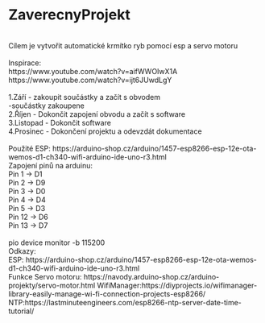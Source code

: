 # ZaverecnyProjekt
<br>
Cílem je vytvořit automatické krmítko ryb pomocí esp a servo motoru<br>

<br>
Inspirace:<br> 
https://www.youtube.com/watch?v=aifWWOIwX1A<br>
https://www.youtube.com/watch?v=ijt6JUwdLgY<br>
<br>
1.Září - zakoupit součástky a začít s obvodem <br>
-součástky zakoupene<br>
2.Říjen - Dokončit zapojení obvodu a začít s software<br>
3.Listopad - Dokončit software<br>
4.Prosinec - Dokončení projektu a odevzdát dokumentace<br>
<br>
Použité ESP: https://arduino-shop.cz/arduino/1457-esp8266-esp-12e-ota-wemos-d1-ch340-wifi-arduino-ide-uno-r3.html<br>
Zapojení pinů na arduinu: <br>
Pin 1 -> D1<br>
Pin 2 -> D9<br>
Pin 3 -> D0<br>
Pin 4 -> D4<br>
Pin 5 -> D3<br>
Pin 12 -> D6<br>
Pin 13 -> D7<br>
<br>
pio device monitor -b 115200<br>
Odkazy:<br>
ESP: https://arduino-shop.cz/arduino/1457-esp8266-esp-12e-ota-wemos-d1-ch340-wifi-arduino-ide-uno-r3.html<br>
Funkce Servo motoru: https://navody.arduino-shop.cz/arduino-projekty/servo-motor.html
WifiManager:https://diyprojects.io/wifimanager-library-easily-manage-wi-fi-connection-projects-esp8266/
NTP:https://lastminuteengineers.com/esp8266-ntp-server-date-time-tutorial/

